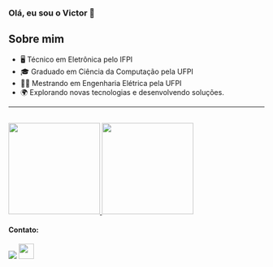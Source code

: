 ### Olá, eu sou o Victor 👋

<p>

## Sobre mim

- 🖥️ Técnico em Eletrônica pelo IFPI
- 🎓 Graduado em Ciência da Computação pela UFPI
- 👨‍🎓 Mestrando em Engenharia Elétrica pela UFPI
- 🌍 Explorando novas tecnologias e desenvolvendo soluções.

---
<br>

<a href="https://github.com/vic37get">
    <img height="180em" src="https://github-readme-stats.vercel.app/api?username=vic37get&count_private=true&show_icons=true&theme=light" />
    <img height="180em" src="https://github-readme-stats-eight-theta.vercel.app/api/top-langs/?username=vic37get&count_private=true&layout=compact&langs_count=8&theme=light"/>
</a>
</p>
          

#### Contato:
<div>
<a href="https://www.linkedin.com/in/victor-ribeiro-silvaa" target="_blank"><img src="https://img.shields.io/badge/-LinkedIn-%230077B5?style=for-the-badge&logo=linkedin&logoColor=white" target="_blank" rel="noopener noreferrer"></a>
<a href="https://huggingface.co/vic35get" target="_blank" rel="noopener noreferrer">
    <img src="http://huggingface.co/front/assets/huggingface_logo.svg" width="30" height="30">
</a>
</div>

